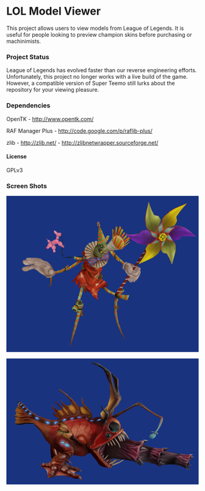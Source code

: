 # LOL Model Viewer

This project allows users to view models from League of Legends. It is useful for people looking to preview champion skins before purchasing or machinimists.

### Project Status

League of Legends has evolved faster than our reverse engineering efforts. Unfortunately, this project no longer works with a live build of the game. However, a compatible version of Super Teemo still lurks about the repository for your viewing pleasure.

### Dependencies

OpenTK - http://www.opentk.com/

RAF Manager Plus - http://code.google.com/p/raflib-plus/

zlib - http://zlib.net/ - http://zlibnetwrapper.sourceforge.net/

#### License

GPLv3

### Screen Shots

![](./fiddle.png)

![](./kogmaw.png)
